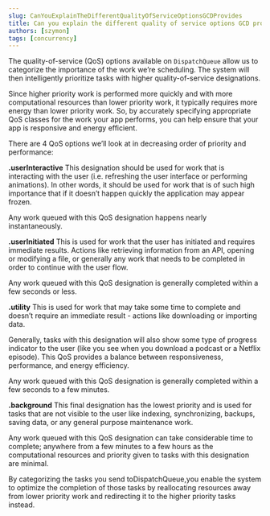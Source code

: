```yaml
---
slug: CanYouExplainTheDifferentQualityOfServiceOptionsGCDProvides
title: Can you explain the different quality of service options GCD provides?
authors: [szymon]
tags: [concurrency]
---
```



The quality-of-service (QoS) options available on `DispatchQueue` allow us to categorize the importance of the work we’re scheduling.
The system will then intelligently prioritize tasks with higher quality-of-service designations.

Since higher priority work is performed more quickly and with more computational resources than lower priority work, it typically requires more energy than lower priority work.
So, by accurately specifying appropriate QoS classes for the work your app performs, you can help ensure that your app is responsive and energy efficient.

There are 4 QoS options we’ll look at in decreasing order of priority and performance:

**.userInteractive**
This designation should be used for work that is interacting with the user (i.e. refreshing the user interface or performing animations). In other words, it should be used for work that is of such high importance that if it doesn’t happen quickly the application may appear frozen.

Any work queued with this QoS designation happens nearly instantaneously.

**.userInitiated**
This is used for work that the user has initiated and requires immediate results. Actions like retrieving information from an API, opening or modifying a file, or generally any work that needs to be completed in order to continue with the user flow.

Any work queued with this QoS designation is generally completed within a few seconds or less.

**.utility**
This is used for work that may take some time to complete and doesn’t require an immediate result - actions like downloading or importing data.

Generally, tasks with this designation will also show some type of progress indicator to the user (like you see when you download a podcast or a Netflix episode). This QoS provides a balance between responsiveness, performance, and energy efficiency.

Any work queued with this QoS designation is generally completed within a few seconds to a few minutes.

**.background**
This final designation has the lowest priority and is used for tasks that are not visible to the user like indexing, synchronizing, backups, saving data, or any general purpose maintenance work.

Any work queued with this QoS designation can take considerable time to complete; anywhere from a few minutes to a few hours as the computational resources and priority given to tasks with this designation are minimal.

By categorizing the tasks you send toDispatchQueue,you enable the system to optimize the completion of those tasks by reallocating resources away from lower priority work and redirecting it to the higher priority tasks instead.
